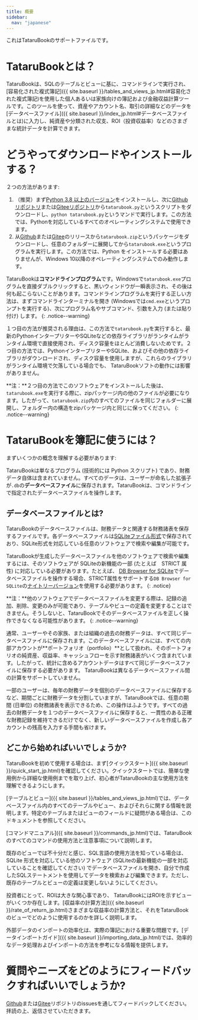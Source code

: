```yaml
---
title: 概要
sidebar:
  nav: "japanese"
---
```

これはTataruBookのサポートファイルです。

# TataruBookとは？

TataruBookは、SQLのテーブルとビューに基に、コマンドラインで実行され、[容易化された複式簿記]({{ site.baseurl }}/tables_and_views_jp.html#容易化された複式簿記)を使用した個人あるいは家族向けの簿記および金融収益計算ツールです。このツールを使って、資産やアカウント名、取引の詳細などのデータを[データベースファイル]({{ site.baseurl }}/index_jp.html#データベースファイルとは)に入力し、純資産や分類された収支、ROI（投資収益率）などのさまざまな統計データを計算できます。

# どうやってダウンロードやインストールする？

２つの方法があります:

1. （推奨）まず[Python 3.8 以上のバージョン](https://www.python.org/downloads/)をインストールし、次に[Githubリポジトリ](https://github.com/Goalsum/TataruBook)または[Giteeリポジトリ](https://gitee.com/goalsum/tatarubook)から`tatarubook.py`というスクリプトをダウンロードし、`python tatarubook.py`というマンドで実行します。この方法では、Pythonを対応しているすべてのオペレーティングシステムで使用できます。
1. 从[Github](https://github.com/Goalsum/TataruBook/releases)または[Gitee](https://gitee.com/goalsum/tatarubook/releases)のリリースから`tatarubook.zip`というパッケージをダウンロードし、任意のフォルダーに展開してから`tatarubook.exe`というプログラムを実行します。この方法では、Python をインストールする必要はありませんが、Windows 10以降のオペレーティングシステムでのみ動作します。

TataruBookは**コマンドラインプログラム**です。Windowsで`tatarubook.exe`プログラムを直接ダブルクリックすると、黒いウィンドウが一瞬表示され、その後は何も起こらないことがあります。コマンドラインプログラムを実行する正しい方法は、まずコマンドラインターミナルを開き (Windowsでは`cmd.exe`というプロンプトを実行する)、次にプログラム名やサブコマンド、引数を入力 (または貼り付け) します。
{: .notice--warning}

１つ目の方法が推奨される理由は、この方法で`tatarubook.py`を実行すると、最新のPythonインタープリターやSQLiteなどの依存ライブラリがランタイムがランタイム環境で直接使用され、ディスク容量をほとんど消費しないためです。２つ目の方法では、PythonインタープリターやSQLite、およびその他の依存ライブラリがダウンロードされ、ディスク容量を使用しますが、これらのライブラリがランタイム環境で欠落している場合でも、 TataruBookソフトの動作には影響がありません。

**注：**２つ目の方法でこのソフトウェアをインストールした後は、`tatarubook.exe`を実行する際に、zipパッケージ内の他のファイルが必要になります。したがって、`tatarubook.zip`内のすべてのファイルを同じフォルダーに展開し、フォルダー内の構造をzipパッケージ内と同じに保ってください。
{: .notice--warning}

# TataruBookを簿記に使うには？

まずいくつかの概念を理解する必要があります:

TataruBookは単なるプログラム (技術的には Python スクリプト) であり、財務データ自体は含まれていません。すべてのデータは、ユーザーが命名した拡張子が`.db`の**データベースファイル**に保存されます。TataruBookは、コマンドラインで指定されたデータベースファイルを操作します。

## データベースファイルとは? 

TataruBookのデータベースファイルは、財務データと関連する財務諸表を保存するファイルです。各データベースファイルは[SQLiteファイル形式](https://sqlite.com/)で保存されており、SQLite形式を対応している任意のソフトウェアで検索や編集が可能です。

TataruBookが生成したデータベースファイルを他のソフトウェアで検索や編集するには、そのソフトウェアが SQLiteの新機能の一部 (たとえば　STRICT 属性) に対応している必要があります。たとえば、 [DB Browser for SQLite](https://sqlitebrowser.org/)でデータベースファイルを操作する場合、STRICT属性をサポートする`DB Browser for SQLite`の[ナイトリーバージョン](https://nightlies.sqlitebrowser.org/latest/)を使用する必要があります。
{: .notice}

**注：**他のソフトウェアでデータベースファイルを変更する際は、記録の追加、削除、変更のみが可能であり、テーブルやビューの定義を変更することはできません。そうしないと、TataruBookでそのデータベースファイルを正しく操作できなくなる可能性があります。
{: .notice--warning}

通常、ユーザーやその家族、または組織の過去の財務データは、すべて同じデータベースファイルに保存されます。このデータベースファイルには、すべての内部アカウントが**ポートフォリオ（portfolio）**として扱われ、そのポートフォリオの純資産、収益率、キャッシュフローを示す財務諸表がいくつ含まれています。したがって、統計に含めるアカウントデータはすべて同じデータベースファイルに保存する必要があります。 TataruBookは異なるデータベースファイル間の計算をサポートしていません。

一部のユーザーは、毎年の財務データを個別のデータベースファイルに保存するなど、期間ごとに財務データを分割していますが、TataruBookでは、任意の期間 (日単位) の財務諸表を表示できるため、この操作はふようです。すべての過去の財務データを１つのデータベースファイルに保存すると、一貫性のある正確な財務記録を維持できるだけでなく、新しいデータベースファイルを作成し各アカウントの残高を入力する手間も省けます。

## どこから始めればいいでしょうか?

TataruBookを初めて使用する場合は、まず[クイックスタート]({{ site.baseurl }}/quick_start_jp.html)を確認してください。クイックスタートでは、簡単な使用例から詳細な使用例までを取り上げ、初心者がTataruBookの主な使用方法を理解できるようにします。

[テーブルとビュー]({{ site.baseurl }}/tables_and_views_jp.html)では、データベースファイル内のすべてのテーブルやビュー、およびそれらに関する情報を説明します。特定のテーブルまたはビューのフィールドに疑問がある場合は、このドキュメントを参照してください。

[コマンドマニュアル]({{ site.baseurl }}/commands_jp.html)では、TataruBookのすべてのコマンドの使用方法と注意事項について説明します。

既存のビューでは不十分だと感じ、SQL言語の使用方法を知っている場合は、SQLite 形式を対応している他のソフトウェア (SQLiteの最新機能の一部を対応していることを確認してください) でデータベースファイルを開き、自分で作成したSQLステートメントを使用してデータを検索および編集できます。ただし、既存のテーブルとビューの定義は変更しないようにしてください。

投資者にとって、ROIは大きな関心事であり、 TataruBookにはROIを示すビューがいくつか存在します。[収益率の計算方法]({{ site.baseurl }}/rate_of_return_jp.html)さまざまな収益率の計算方法と、それをTataruBookのビューでどのように使用するのかを詳しく説明します。

外部データのインポートの効率化は、実際の簿記における重要な問題です。[データインポートガイド]({{ site.baseurl }}/importing_data_jp.html)では、効率的なデータ処理およびインポートの方法を参考になる情報を提供します。

# 質問やニーズをどのようにフィードバックすればいいでしょうか?

[Github](https://github.com/Goalsum/TataruBook)または[Gitee](https://gitee.com/goalsum/tatarubook)リポジトリのissuesを通してフィードバックしてください。拝読の上、返信させていただきます。